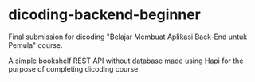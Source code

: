# dicoding-backend-beginner
Final submission for dicoding "Belajar Membuat Aplikasi Back-End untuk Pemula" course.


A simple bookshelf REST API without database made using Hapi for the purpose of completing dicoding course
